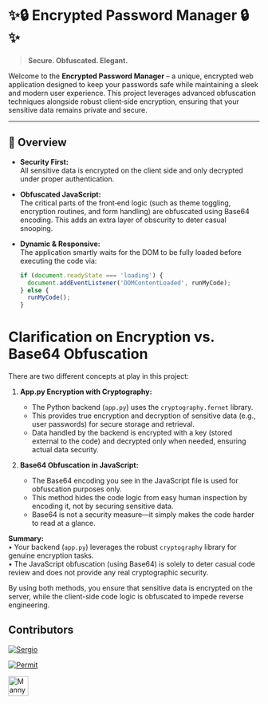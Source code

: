 # ✨🔒 Encrypted Password Manager 🔒✨

> **Secure. Obfuscated. Elegant.**

Welcome to the **Encrypted Password Manager** – a unique, encrypted web application designed to keep your passwords safe while maintaining a sleek and modern user experience. This project leverages advanced obfuscation techniques alongside robust client‐side encryption, ensuring that your sensitive data remains private and secure.


----



## 🎯 Overview

- **Security First:**  
  All sensitive data is encrypted on the client side and only decrypted under proper authentication.

- **Obfuscated JavaScript:**  
  The critical parts of the front‑end logic (such as theme toggling, encryption routines, and form handling) are obfuscated using Base64 encoding. This adds an extra layer of obscurity to deter casual snooping.

- **Dynamic & Responsive:**  
  The application smartly waits for the DOM to be fully loaded before executing the code via:
  ```javascript
  if (document.readyState === 'loading') {
    document.addEventListener('DOMContentLoaded', runMyCode);
  } else {
    runMyCode();
  }

# Clarification on Encryption vs. Base64 Obfuscation

There are two different concepts at play in this project:

1. **App.py Encryption with Cryptography:**  
   - The Python backend (`app.py`) uses the `cryptography.fernet` library.  
   - This provides true encryption and decryption of sensitive data (e.g., user passwords) for secure storage and retrieval.  
   - Data handled by the backend is encrypted with a key (stored external to the code) and decrypted only when needed, ensuring actual data security.

2. **Base64 Obfuscation in JavaScript:**  
   - The Base64 encoding you see in the JavaScript file is used for obfuscation purposes only.  
   - This method hides the code logic from easy human inspection by encoding it, not by securing sensitive data.  
   - Base64 is not a security measure—it simply makes the code harder to read at a glance.

**Summary:**  
• Your backend (`app.py`) leverages the robust `cryptography` library for genuine encryption tasks.  
• The JavaScript obfuscation (using Base64) is solely to deter casual code review and does not provide any real cryptographic security.

By using both methods, you ensure that sensitive data is encrypted on the server, while the client-side code logic is obfuscated to impede reverse engineering.

## Contributors

<!-- Contributors list -->
[![Sergio](https://github.com/sedavid1.png?size=140)](https://github.com/sedavid1)

[![Permit](https://github.com/Permiting.png?size=140)](https://github.com/Permiting)


<a href="https://github.com/mannydelara1">
  <img src="https://github.com/mannydelara1.png" alt="Manny" width="40" height="40">
</a>
